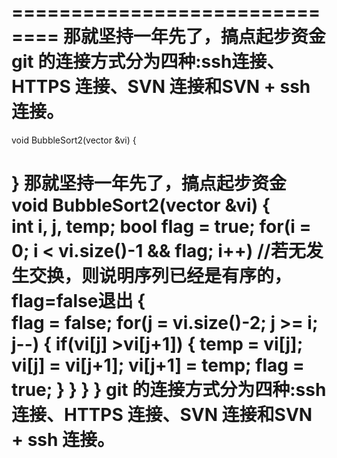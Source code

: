 ==============================
那就坚持一年先了，搞点起步资金
git 的连接方式分为四种:ssh连接、HTTPS 连接、SVN 连接和SVN + ssh 连接。
=============================
void BubbleSort2(vector<int> &vi)
{

}
那就坚持一年先了，搞点起步资金
void BubbleSort2(vector<int> &vi)
{       
int i, j, temp;
bool flag = true;
for(i = 0; i < vi.size()-1 && flag; i++) //若无发生交换，则说明序列已经是有序的，flag=false退出
{   
flag = false;
for(j = vi.size()-2; j >= i; j--)
{
if(vi[j] >vi[j+1])
{
temp = vi[j];
vi[j] = vi[j+1];
vi[j+1] = temp;
flag = true;
}
}
}
}
git 的连接方式分为四种:ssh连接、HTTPS 连接、SVN 连接和SVN + ssh 连接。
=============================
